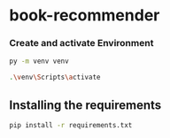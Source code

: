 # book-recommender

### Create and activate Environment

```bash
py -m venv venv

``` 

```bash
.\venv\Scripts\activate
```

## Installing the requirements

```bash
pip install -r requirements.txt

